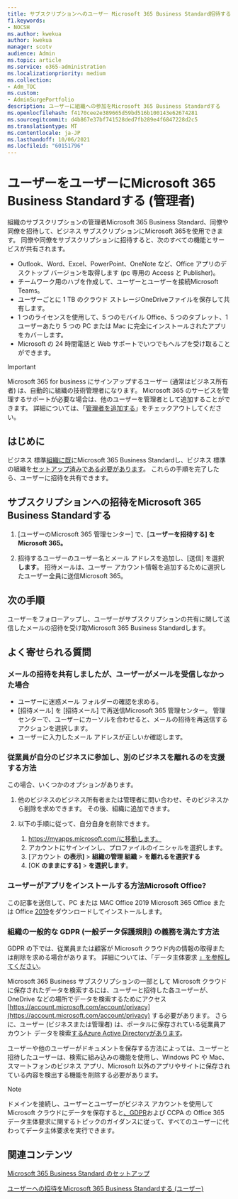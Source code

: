 ```yaml
---
title: サブスクリプションへのユーザー Microsoft 365 Business Standard招待する
f1.keywords:
- NOCSH
ms.author: kwekua
author: kwekua
manager: scotv
audience: Admin
ms.topic: article
ms.service: o365-administration
ms.localizationpriority: medium
ms.collection:
- Adm_TOC
ms.custom:
- AdminSurgePortfolio
description: ユーザーに組織への参加をMicrosoft 365 Business Standardする
ms.openlocfilehash: f4170cee2e389665d59bd516b100143e62674281
ms.sourcegitcommit: d4b867e37bf741528ded7fb289e4f6847228d2c5
ms.translationtype: MT
ms.contentlocale: ja-JP
ms.lasthandoff: 10/06/2021
ms.locfileid: "60151796"
---
```

# <a name="invite-users-to-microsoft-365-business-standard-admin"></a>ユーザーをユーザーにMicrosoft 365 Business Standardする (管理者)

組織のサブスクリプションの管理者Microsoft 365 Business Standard、同僚や同僚を招待して、ビジネス サブスクリプションにMicrosoft 365を使用できます。 同僚や同僚をサブスクリプションに招待すると、次のすべての機能とサービスが共有されます。

- Outlook、Word、Excel、PowerPoint、OneNote など、Office アプリのデスクトップ バージョンを取得します (pc 専用の Access と Publisher)。
- チームワーク用のハブを作成して、ユーザーとユーザーを接続Microsoft Teams。
- ユーザーごとに 1 TB のクラウド ストレージOneDriveファイルを保存して共有します。
- 1 つのライセンスを使用して、5 つのモバイル Office、5 つのタブレット、1 ユーザーあたり 5 つの PC または Mac に完全にインストールされたアプリをカバーします。
- Microsoft の 24 時間電話と Web サポートでいつでもヘルプを受け取ることができます。

> [!IMPORTANT]
> Microsoft 365 for business にサインアップするユーザー (通常はビジネス所有者) は、自動的に組織の技術管理者になります。 Microsoft 365 のサービスを管理するサポートが必要な場合は、他のユーザーを管理者として追加することができます。 詳細については、「[管理者を追加する](../../business-video/add-admin.md)」をチェックアウトしてください。

## <a name="before-you-begin"></a>はじめに

ビジネス 標準[組織に既](signup-business-standard.md)にMicrosoft 365 Business Standardし、ビジネス 標準の組織を[セットアップ済みである必要があります](../setup/setup-business-standard.md)。 これらの手順を完了したら、ユーザーに招待を共有できます。

## <a name="share-an-invitation-to-a-microsoft-365-business-standard-subscription"></a>サブスクリプションへの招待をMicrosoft 365 Business Standardする

1. [ユーザーのMicrosoft 365 管理センター] で、[**ユーザーを招待する] をMicrosoft 365。**

2. 招待するユーザーのユーザー名とメール アドレスを追加し、[送信] を選択 **します**。 招待メールは、ユーザー アカウント情報を追加するために選択したユーザー全員に送信Microsoft 365。

## <a name="next-steps"></a>次の手順

ユーザーをフォローアップし、ユーザーがサブスクリプションの共有に関して送信したメールの招待を受け取Microsoft 365 Business Standardします。

## <a name="frequently-asked-questions"></a>よく寄せられる質問

### <a name="i-shared-an-email-invite-but-the-user-didnt-receive-the-email"></a>メールの招待を共有しましたが、ユーザーがメールを受信しなかった場合

- ユーザーに迷惑メール フォルダーの確認を求める。
- [招待メール] を [招待メール] で再送信Microsoft 365 管理センター。 管理センターで、ユーザーにカーソルを合わせると、メールの招待を再送信するアクションを選択します。
- ユーザーに入力したメール アドレスが正しいか確認します。

### <a name="how-can-i-help-an-employee-join-my-business-and-leave-another-business"></a>従業員が自分のビジネスに参加し、別のビジネスを離れるのを支援する方法

この場合、いくつかのオプションがあります。  

1. 他のビジネスのビジネス所有者または管理者に問い合わせ、そのビジネスから削除を求めできます。 その後、組織に追加できます。  

2. 以下の手順に従って、自分自身を削除できます。

    1. https://myapps.microsoft.com/に移動します。
    2. アカウントにサインインし、プロファイルのイニシャルを選択します。
    3. [アカウント **の表示]**  >  **組織の管理 組織**  >  **を離れるを選択する**
    4. [OK **のままにする]**  >  **を選択します**。

### <a name="how-do-i-help-someone-install-microsoft-office"></a>ユーザーがアプリをインストールする方法Microsoft Office?

この記事を送信して、PC または MAC Office 2019 Microsoft 365 Office または Office [2019](https://support.microsoft.com/office/download-and-install-or-reinstall-microsoft-365-or-office-2019-on-a-pc-or-mac-4414eaaf-0478-48be-9c42-23adc4716658)をダウンロードしてインストールします。

### <a name="how-do-i-meet-common-gdpr-general-data-protection-regulation-obligations-for-my-organization"></a>組織の一般的な GDPR (一般データ保護規則) の義務を満たす方法

GDPR の下では、従業員または顧客が Microsoft クラウド内の情報の取得または削除を求める場合があります。 詳細については、「データ主体要求 [」を参照してください](/compliance/regulatory/gdpr-data-subject-requests)。

Microsoft 365 Business サブスクリプションの一部として Microsoft クラウドに保存されたデータを検索するには、ユーザーと招待した各ユーザーが、OneDrive などの場所でデータを検索するためにアクセス [https://account.microsoft.com/account/privacy](https://account.microsoft.com/account/privacy) する必要があります。  さらに、ユーザー (ビジネスまたは管理者) は、ポータルに保存されている従業員アカウント データを検索[するAzure Active Directoryがあります](/compliance/regulatory/gdpr-dsr-office365)。

ユーザーや他のユーザーがドキュメントを保存する方法によっては、ユーザーと招待したユーザーは、検索に組み込みの機能を使用し、Windows PC や Mac、スマートフォンのビジネス アプリ、Microsoft 以外のアプリやサイトに保存されている内容を検出する機能を削除する必要があります。

> [!NOTE]
> ドメインを接続し、ユーザーとユーザーがビジネス アカウントを使用して Microsoft クラウドにデータを保存すると[、GDPR](/compliance/regulatory/gdpr-dsr-office365)および CCPA の Office 365 データ主体要求に関するトピックのガイダンスに従って、すべてのユーザーに代わってデータ主体要求を実行できます。

## <a name="related-content"></a>関連コンテンツ

[Microsoft 365 Business Standard のセットアップ](../setup/setup-business-standard.md)

[ユーザーへの招待をMicrosoft 365 Business Standardする (ユーザー)](user-invite-business-standard.md)
